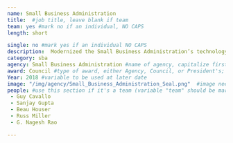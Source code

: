 ```yaml
---
name: Small Business Administration
title:  #job title, leave blank if team
team: yes #mark no if an individual, NO CAPS
length: short

single: no #mark yes if an individual NO CAPS
description:  Modernized the Small Business Administration’s technology infrastructure yielding $11 million in savings. The updated systems and software are more efficient and have led to increased productivity from SBA employees.
category: sba
agency: Small Business Administration #name of agency, capitalize first letter of each name
award: Council #type of award, either Agency, Council, or President's; this is case sensitive so make sure to match the options listed exactly. This section generates the format of the card
Year: 2018 #variable to be used at later date
image: "/img/agency/Small_Business_Administration_Seal.png"  #image needed for Team award (agency seal) and President's award (headshot); leave empty if and individual Agency award, IMAGE PATH: /img/agency/GSA_Seal.png
people: #use this section if it's a team (variable "team" should be marked "yes" above)
 - Guy Cavallo
 - Sanjay Gupta
 - Beau Houser
 - Russ Miller
 - G. Nagesh Rao

---
```


